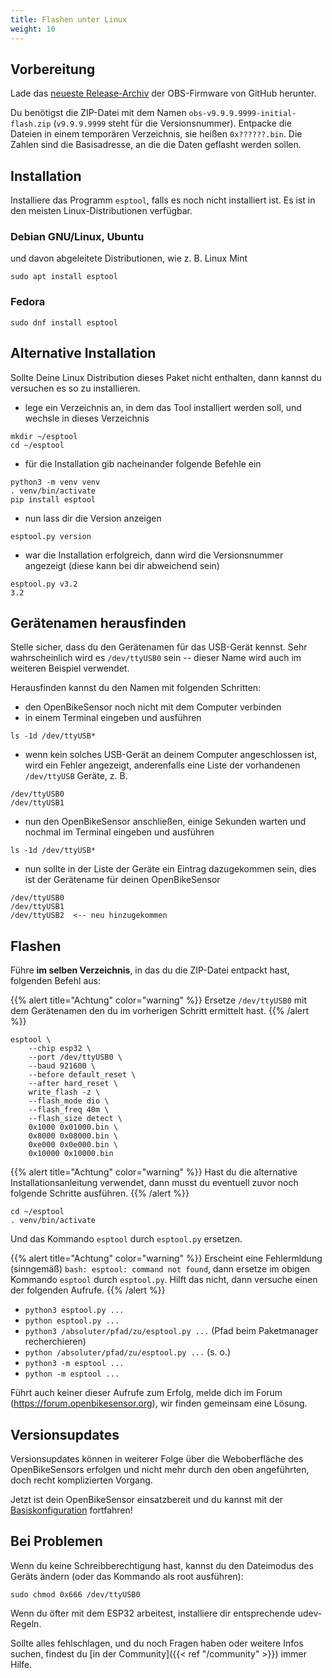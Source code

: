 ```yaml
---
title: Flashen unter Linux
weight: 10
---
```


## Vorbereitung

Lade das [neueste Release-Archiv](https://github.com/openbikesensor/OpenBikeSensorFirmware/releases) 
der OBS-Firmware von GitHub herunter.

Du benötigst die ZIP-Datei mit dem Namen `obs-v9.9.9.9999-initial-flash.zip` (`v9.9.9.9999` steht für die Versionsnummer).
Entpacke die Dateien in einem temporären Verzeichnis, sie heißen `0x??????.bin`. Die Zahlen sind die Basisadresse, an die
die Daten geflasht werden sollen.

## Installation

Installiere das Programm `esptool`, falls es noch nicht installiert ist. Es ist in den
meisten Linux-Distributionen verfügbar.

### Debian GNU/Linux, Ubuntu

und davon abgeleitete Distributionen, wie z.&nbsp;B. Linux Mint

```shell
sudo apt install esptool
```

### Fedora

```shell
sudo dnf install esptool
```

## Alternative Installation

Sollte Deine Linux Distribution dieses Paket nicht enthalten, dann kannst du versuchen es so zu installieren.
- lege ein Verzeichnis an, in dem das Tool installiert werden soll, und wechsle in dieses Verzeichnis
```shell
mkdir ~/esptool
cd ~/esptool
```
- für die Installation gib nacheinander folgende Befehle ein
```shell
python3 -m venv venv
. venv/bin/activate
pip install esptool
```
- nun lass dir die Version anzeigen
```shell
esptool.py version
```
- war die Installation erfolgreich, dann wird die Versionsnummer angezeigt (diese kann bei dir abweichend sein)
```shell
esptool.py v3.2
3.2
```

## Gerätenamen herausfinden

Stelle sicher, dass du den Gerätenamen für das USB-Gerät kennst. Sehr wahrscheinlich wird es `/dev/ttyUSB0` sein --
dieser Name wird auch im weiteren Beispiel verwendet.

Herausfinden kannst du den Namen mit folgenden Schritten:
- den OpenBikeSensor noch nicht mit dem Computer verbinden
- in einem Terminal eingeben und ausführen
```shell
ls -1d /dev/ttyUSB*
```
- wenn kein solches USB-Gerät an deinem Computer angeschlossen ist, wird ein Fehler angezeigt, anderenfalls eine Liste
der vorhandenen `/dev/ttyUSB` Geräte, z.&nbsp;B.
```shell
/dev/ttyUSB0
/dev/ttyUSB1
```
- nun den OpenBikeSensor anschließen, einige Sekunden warten und nochmal im Terminal eingeben und ausführen
```shell
ls -1d /dev/ttyUSB*
```
- nun sollte in der Liste der Geräte ein Eintrag dazugekommen sein, dies ist der Gerätename für deinen OpenBikeSensor
```shell
/dev/ttyUSB0
/dev/ttyUSB1
/dev/ttyUSB2  <-- neu hinzugekommen
```


## Flashen

Führe **im selben Verzeichnis**, in das du die ZIP-Datei entpackt hast, folgenden Befehl aus:

{{% alert title="Achtung" color="warning" %}}
Ersetze `/dev/ttyUSB0` mit dem Gerätenamen den du im vorherigen Schritt ermittelt hast.
{{% /alert %}}

```shell
esptool \
    --chip esp32 \
    --port /dev/ttyUSB0 \
    --baud 921600 \
    --before default_reset \
    --after hard_reset \
    write_flash -z \
    --flash_mode dio \
    --flash_freq 40m \
    --flash_size detect \
    0x1000 0x01000.bin \
    0x8000 0x08000.bin \
    0xe000 0x0e000.bin \
    0x10000 0x10000.bin
```

{{% alert title="Achtung" color="warning" %}}
Hast du die alternative Installationsanleitung verwendet, dann musst du eventuell zuvor noch folgende Schritte ausführen.
{{% /alert %}}


```shell
cd ~/esptool
. venv/bin/activate
```
Und das Kommando `esptool` durch `esptool.py` ersetzen.

{{% alert title="Achtung" color="warning" %}}
Erscheint eine Fehlermldung (sinngemäß) `bash: esptool: command not found`, dann ersetze im obigen Kommando `esptool` durch `esptool.py`. 
Hilft das nicht, dann versuche einen der folgenden Aufrufe.
{{% /alert %}}



- `python3 esptool.py ...`
- `python esptool.py ...`
- `python3 /absoluter/pfad/zu/esptool.py ...` (Pfad beim Paketmanager recherchieren)
- `python /absoluter/pfad/zu/esptool.py ...` (s. o.)
- `python3 -m esptool ...`
- `python -m esptool ...`

Führt auch keiner dieser Aufrufe zum Erfolg, melde dich im Forum (https://forum.openbikesensor.org), wir finden gemeinsam eine Lösung.


## Versionsupdates

Versionsupdates können in weiterer Folge über die Weboberfläche des OpenBikeSensors erfolgen und nicht mehr durch den oben angeführten, doch recht komplizierten Vorgang.

Jetzt ist dein OpenBikeSensor einsatzbereit und du kannst mit der [Basiskonfiguration](https://openbikesensor.org/docs/user-guide/configuration/minimal/) fortfahren!


## Bei Problemen

Wenn du keine Schreibberechtigung hast, kannst du den Dateimodus des Geräts ändern (oder das Kommando als root ausführen):

```shell
sudo chmod 0x666 /dev/ttyUSB0
```

Wenn du öfter mit dem ESP32 arbeitest, installiere dir entsprechende udev-Regeln.

Sollte alles fehlschlagen, und du noch Fragen haben oder weitere Infos suchen, findest
du [in der Community]({{< ref "/community" >}}) immer Hilfe.
